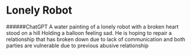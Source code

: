 # Lonely Robot
######ChatGPT
A water painting of a lonely robot with a broken heart stood on a hill Holding a balloon feeling sad. He is hoping to repair a relationship that has broken down due to lack of communication and both parties are vulnerable due to previous abusive relationship
